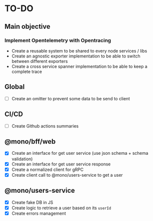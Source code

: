 # TO-DO

## Main objective

### Implement Opentelemetry with Opentracing

- Create a reusable system to be shared to every node services / libs
- Create an agnostic exporter implementation to be able to switch between different exporters
- Create a cross service spanner implementation to be able to keep a complete trace

## Global

- [ ] Create an omitter to prevent some data to be send to client

## CI/CD

- [ ] Create Github actions summaries

## @mono/bff/web

- [x] Create an interface for get user service (use json schema + schema validation)
- [x] Create an interface for get user service response
- [x] Create a normalized client for gRPC
- [x] Create client call to @mono/users-service to get a user

## @mono/users-service

- [x] Create fake DB in JS
- [x] Create logic to retrieve a user based on its `userId`
- [x] Create errors management
